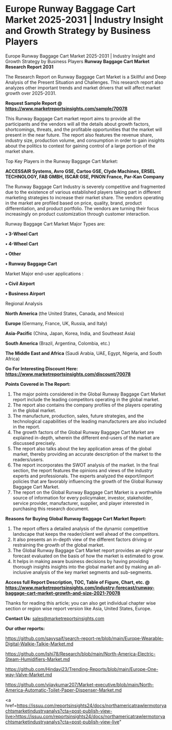 # Europe Runway Baggage Cart Market 2025-2031 | Industry Insight and Growth Strategy by Business Players
Europe Runway Baggage Cart Market 2025-2031 | Industry Insight and Growth Strategy by Business Players
<strong>Runway Baggage Cart Market Research Report 2031</strong>

The Research Report on Runway Baggage Cart Market is a Skillful and Deep Analysis of the Present Situation and Challenges. This research report also analyzes other important trends and market drivers that will affect market growth over 2025-2031.

<strong>Request Sample Report @ <a href=https://www.marketreportsinsights.com/sample/70078>https://www.marketreportsinsights.com/sample/70078</a></strong>

This Runway Baggage Cart market report aims to provide all the participants and the vendors will all the details about growth factors, shortcomings, threats, and the profitable opportunities that the market will present in the near future. The report also features the revenue share, industry size, production volume, and consumption in order to gain insights about the politics to contest for gaining control of a large portion of the market share.

Top Key Players in the Runway Baggage Cart Market:

<strong>ACCESSAIR Systems, Avro GSE, Cartoo GSE, Clyde Machines, ERSEL TECHNOLOGY, FAB GMBH, ISCAR GSE, PINON France, Par-Kan Company</strong>

The Runway Baggage Cart Industry is severely competitive and fragmented due to the existence of various established players taking part in different marketing strategies to increase their market share. The vendors operating in the market are profiled based on price, quality, brand, product differentiation, and product portfolio. The vendors are turning their focus increasingly on product customization through customer interaction.

Runway Baggage Cart Market Major Types are:

<strong>• 3-Wheel Cart

• 4-Wheel Cart

• Other

• Runway Baggage Cart</strong>

Market Major end-user applications :

<strong>• Civil Airport

• Business Airport</strong>

Regional Analysis

</u><strong><b>North America</b></strong> (the United States, Canada, and Mexico)

<strong><b>Europe </b></strong>(Germany, France, UK, Russia, and Italy)

<strong><b>Asia-Pacific</b></strong> (China, Japan, Korea, India, and Southeast Asia)

<strong><b>South America</b></strong> (Brazil, Argentina, Colombia, etc.)

<strong><b>The Middle East and Africa</b></strong> (Saudi Arabia, UAE, Egypt, Nigeria, and South Africa)

<strong>Go For Interesting Discount Here: <a href=https://www.marketreportsinsights.com/discount/70078>https://www.marketreportsinsights.com/discount/70078</a></strong>

<strong>Points Covered in The Report:</strong>
<ol>
  <li>The major points considered in the Global Runway Baggage Cart Market report include the leading competitors operating in the global market.</li>
  <li>The report also contains the company profiles of the players operating in the global market.</li>
  <li>The manufacture, production, sales, future strategies, and the technological capabilities of the leading manufacturers are also included in the report.</li>
  <li>The growth factors of the Global Runway Baggage Cart Market are explained in-depth, wherein the different end-users of the market are discussed precisely.</li>
  <li>The report also talks about the key application areas of the global market, thereby providing an accurate description of the market to the readers/users.</li>
  <li>The report incorporates the SWOT analysis of the market. In the final section, the report features the opinions and views of the industry experts and professionals. The experts analyzed the export/import policies that are favorably influencing the growth of the Global Runway Baggage Cart Market.</li>
  <li>The report on the Global Runway Baggage Cart Market is a worthwhile source of information for every policymaker, investor, stakeholder, service provider, manufacturer, supplier, and player interested in purchasing this research document.</li>
</ol>
<strong>Reasons for Buying Global Runway Baggage Cart Market Report:</strong>

<ol>
  <li>The report offers a detailed analysis of the dynamic competitive landscape that keeps the reader/client well ahead of the competitors.</li>
  <li>It also presents an in-depth view of the different factors driving or restraining the growth of the global market.</li>
  <li>The Global Runway Baggage Cart Market report provides an eight-year forecast evaluated on the basis of how the market is estimated to grow.</li>
  <li>It helps in making aware business decisions by having providing thorough insights insights into the global market and by making an all-inclusive analysis of the key market segments and sub-segments.</li>
</ol>
<strong>Access full Report Description, TOC, Table of Figure, Chart, etc. @ <a href=https://www.marketreportsinsights.com/industry-forecast/runway-baggage-cart-market-growth-and-size-2021-70078>https://www.marketreportsinsights.com/industry-forecast/runway-baggage-cart-market-growth-and-size-2021-70078</a></strong>


Thanks for reading this article; you can also get individual chapter wise section or region wise report version like Asia, United States, Europe.

<strong>Contact Us:</strong>
sales@marketreportsinsights.com

<strong>Our other reports:</strong>

<a href=https://github.com/sayysaif/search-report-re/blob/main/Europe-Wearable-Digital-Walkie-Talkie-Market.md>https://github.com/sayysaif/search-report-re/blob/main/Europe-Wearable-Digital-Walkie-Talkie-Market.md</a>

<a href=https://github.com/Ishi78/Research/blob/main/North-America-Electric-Steam-Humidifiers-Market.md>https://github.com/Ishi78/Research/blob/main/North-America-Electric-Steam-Humidifiers-Market.md</a>

<a href=https://github.com/Hindavi23/Trending-Reports/blob/main/Europe-One-way-Valve-Market.md>https://github.com/Hindavi23/Trending-Reports/blob/main/Europe-One-way-Valve-Market.md</a>

<a href=https://github.com/vijaykumar207/Market-executive/blob/main/North-America-Automatic-Toilet-Paper-Dispenser-Market.md>https://github.com/vijaykumar207/Market-executive/blob/main/North-America-Automatic-Toilet-Paper-Dispenser-Market.md</a>

<a href=https://issuu.com/reportsinsights24/docs/northamericatrawlermotoryachtsmarketindustryanalys?cta=post-publish-view-live>https://issuu.com/reportsinsights24/docs/northamericatrawlermotoryachtsmarketindustryanalys?cta=post-publish-view-live</a>"
